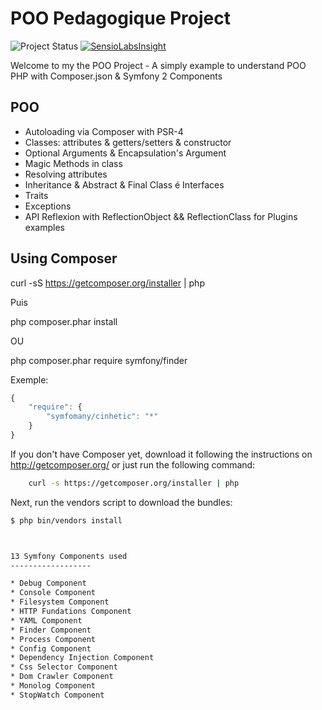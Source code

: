 POO Pedagogique Project
========================

![Project Status](http://stillmaintained.com/lexik/LexikPayboxBundle.png)
[![SensioLabsInsight](https://insight.sensiolabs.com/projects/5f2f2540-3843-4d77-8fce-ce8477a800f7/big.png)](https://insight.sensiolabs.com/projects/5f2f2540-3843-4d77-8fce-ce8477a800f7)

Welcome to my the POO Project - A simply example to understand POO PHP with Composer.json & Symfony 2 Components


POO
------------------
* Autoloading via Composer with PSR-4
* Classes: attributes & getters/setters & constructor
* Optional Arguments & Encapsulation's Argument
* Magic Methods in class
* Resolving attributes
* Inheritance & Abstract & Final Class é Interfaces
* Traits
* Exceptions
* API Reflexion with ReflectionObject && ReflectionClass for Plugins examples




Using Composer
------------------

curl -sS https://getcomposer.org/installer | php

Puis

 php composer.phar install

OU

php composer.phar require symfony/finder

Exemple:

```js
{
    "require": {
        "symfomany/cinhetic": "*"
    }
}
```

If you don't have Composer yet, download it following the instructions on
http://getcomposer.org/ or just run the following command:

```bash
    curl -s https://getcomposer.org/installer | php
```

Next, run the vendors script to download the bundles:

``` bash
$ php bin/vendors install



13 Symfony Components used
------------------

* Debug Component
* Console Component
* Filesystem Component
* HTTP Fundations Component
* YAML Component
* Finder Component
* Process Component
* Config Component
* Dependency Injection Component
* Css Selector Component
* Dom Crawler Component
* Monolog Component
* StopWatch Component